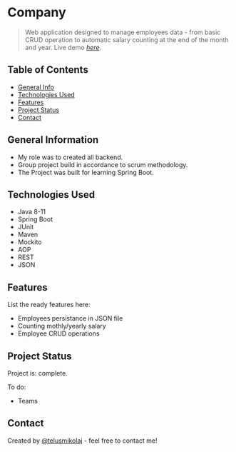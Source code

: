 # Company
> Web application designed to manage employees data - from basic CRUD operation to automatic salary counting at the end of the month and year.
> Live demo [_here_]( https://companypl.herokuapp.com/swagger-ui.html). <!-- If you have the project hosted somewhere, include the link here. -->
## Table of Contents
* [General Info](#general-information)
* [Technologies Used](#technologies-used)
* [Features](#features)
* [Project Status](#project-status)
* [Contact](#contact)
<!-- * [License](#license) -->


## General Information
- My role was to created all backend.
- Group project build in accordance to scrum methodology.
- The Project was built for learning Spring Boot.
<!-- You don't have to answer all the questions - just the ones relevant to your project. -->


## Technologies Used
- Java 8-11
- Spring Boot
- JUnit
- Maven
- Mockito
- AOP
- REST
- JSON

## Features
List the ready features here:
- Employees persistance in JSON file
- Counting mothly/yearly salary
- Employee CRUD operations

## Project Status
Project is: complete.

To do:
- Teams

## Contact
Created by [@telusmikolaj](https://www.linkedin.com/in/miko%C5%82aj-telus-84aa7122b) - feel free to contact me!




<!-- You don't have to include all sections - just the one's relevant to your project -->
